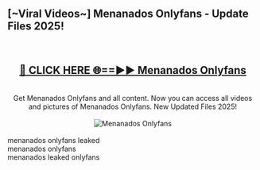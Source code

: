 <h2>[~Viral Videos~] Menanados Onlyfans - Update Files 2025!</h2>
<br>
<div align="center">
<h2><a href="https://betterlinks.top/A2PfLJ" rel="nofollow">🔴 CLICK HERE 🌐==►► Menanados Onlyfans</a></h2>
<br>
Get Menanados Onlyfans and all content. Now you can access all videos and pictures of Menanados Onlyfans. New Updated Files 2025!
<br>
<br>
<a href="https://betterlinks.top/A2PfLJ" rel="nofollow" data-target="animated-image.originalLink"><img src="https://i.ibb.co.com/WyWwxjT/player-gif2.gif" alt="Menanados Onlyfans" style="max-width: 100%; display: inline-block;" data-target="animated-image.originalImage"></a>
</div>
<br>
menanados onlyfans leaked<br>
menanados onlyfans<br>
menanados leaked onlyfans